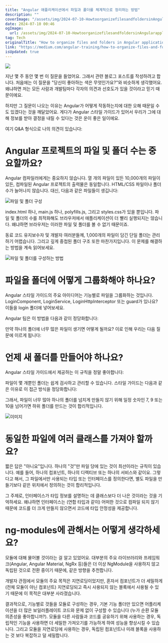 ```yaml
---
title: "Angular 애플리케이션에서 파일과 폴더를 체계적으로 정리하는 방법"
description: ""
coverImage: "/assets/img/2024-07-10-HowtoorganizefilesandfoldersinAngularapplications_0.png"
date: 2024-07-10 00:46
ogImage: 
  url: /assets/img/2024-07-10-HowtoorganizefilesandfoldersinAngularapplications_0.png
tag: Tech
originalTitle: "How to organize files and folders in Angular applications?"
link: "https://medium.com/angular-training/how-to-organize-files-and-folders-in-angular-applications-21ab9bfb237b"
isUpdated: true
---
```






<img src="/assets/img/2024-07-10-HowtoorganizefilesandfoldersinAngularapplications_0.png" />

지난 몇 주 동안 몇 번 이 질문을 들었어요. 그래서 관련 블로그 포스트를 작성하려고 합니다. 처음에는 이 질문을 "당신이 좋아하는 색은 무엇인가요?"와 비슷하게 생각했어요. 왜냐하면 저는 모든 사람과 개발팀마다 각자의 의견과 선호도가 있을 것이라고 믿기 때문이에요.

하지만 그 질문이 나오는 이유는 Angular가 어떻게 작동하는지에 대한 오해 때문일 수도 있겠다는 것을 깨달았어요. 게다가 Angular 스타일 가이드가 있어서 우리가 그에 대해 정보를 받아 결정을 내릴 수 있다는 것은 운이 좋은 일이에요.

여기 Q&A 형식으로 나의 의견이 있습니다:

<div class="content-ad"></div>

# Angular 프로젝트의 파일 및 폴더 수는 중요할까요?

Angular 컴파일러에게는 중요하지 않습니다. 열 개의 파일이 있든 10,000개의 파일이 있든, 컴파일된 Angular 프로젝트의 출력물은 동일합니다. HTML/CSS 파일이나 폴더 수가 늘어나지 않습니다. 대신, 다음과 같은 파일들이 생깁니다:

![파일 및 폴더 구성](/assets/img/2024-07-10-HowtoorganizefilesandfoldersinAngularapplications_1.png)

index.html 하나, main.js 하나, polyfills.js, 그리고 styles.css가 있을 뿐입니다. 파일 및 폴더의 수를 최적화해도 브라우저에서 애플리케이션이 더 빨리 실행되지는 않습니다. 왜냐하면 브라우저는 이러한 파일 및 폴더를 볼 수 없기 때문이죠.

<div class="content-ad"></div>

동료 코드 유지보수자 및 개발자 여러분들께, 1,000개의 파일이 담긴 단일 폴더는 관리하기 어렵습니다. 그리고 깊게 중첩된 폴더 구조 또한 마찬가지입니다. 이 문제를 해결하는 방법을 계속 읽어보세요.

![파일 및 폴더를 구성하는 방법](/assets/img/2024-07-10-HowtoorganizefilesandfoldersinAngularapplications_2.png)

# 파일을 폴더에 어떻게 그룹화해야 하나요?

Angular 스타일 가이드의 주요 아이디어는 기능별로 파일을 그룹화하는 것입니다. LoginComponent, LoginService, LoginHttpInterceptor 또는 guard가 있나요? 이들을 login 폴더에 넣어보세요.

<div class="content-ad"></div>

Angular 팀은 이 방법을 다음과 같이 정당화합니다:

만약 하나의 폴더에 너무 많은 파일이 생기면 어떻게 될까요? 이로 인해 우리는 다음 질문에 이르게 됩니다:

# 언제 새 폴더를 만들어야 하나요?

Angular 스타일 가이드에서 제공하는 이 규칙을 정말 좋아합니다:

<div class="content-ad"></div>

파일이 몇 개뿐인 폴더는 쉽게 검사하고 관리할 수 있습니다. 스타일 가이드는 다음과 같은 이유로 이 접근 방식을 정당화합니다:

그래서, 파일이 너무 많아 하나의 폴더를 넘치게 만들지 않기 위해 일정 숫자인 7, 9 또는 10을 넘어가면 하위 폴더를 만드는 것이 합리적입니다.

![이미지](/assets/img/2024-07-10-HowtoorganizefilesandfoldersinAngularapplications_3.png)

# 동일한 파일에 여러 클래스를 가져야 할까요?

<div class="content-ad"></div>

짧은 답은 "아니요"입니다. 하나의 "것"만 파일 당에 있는 것이 최선이라는 규칙이 있습니다. 예를 들어, 하나의 컴포넌트, 하나의 디렉티브 또는 하나의 서비스와 같이요. 그렇다고 해서, 그 파일에서만 사용되는 타입 또는 인터페이스를 정의한다면, 별도 파일을 만들기보다 같은 위치에서 정의하는 것이 합리적입니다.

그 주제로, 인터페이스가 타입 정보를 설명하는 데 클래스보다 더 나은 것이라는 것을 기억하세요. 왜냐하면 인터페이스는 (연합 타입과 같이) 어떠한 것으로 컴파일 되지 않기 때문에 코드를 더 크게 만들지 않으면서 코드에 타입 안정성을 제공합니다.

# ng-modules에 관해서는 어떻게 생각하세요?

모듈에 대해 물어볼 것이라는 걸 알고 있었어요. 대부분의 주요 라이브러리와 프레임워크(Angular, Angular Material, NgRx 등)들은 더 이상 NgModule을 사용하지 않고 독립된 것으로 전환 중이기 때문에, 같은 방향을 추천합니다.

<div class="content-ad"></div>

개발자 관점에서 모듈의 주요 목적은 지연로딩이었지만, 혼자서 컴포넌트가 더 세밀하게 (전체 모듈이 아닌 컴포넌트) 지연로딩되고 즉시 사용되지 않는 블록에서 사용될 수 있기 때문에 이 목적은 대부분 사라졌습니다.

결과적으로, 기능별로 것들을 모듈로 구성하는 경우, 기본 기능 폴더만 있으면 어플리케이션을 더 많은 보일러플레이트 코드와 문제 없이 구성할 수 있습니다 (누가 순환 모듈 의존성을 좋아합니까?). 모듈을 다른 사람들과 코드를 공유하기 위해 사용하는 경우, 독립적인 기능을 사용하면 더 세밀한 가져오기를 가능하게 하여 성능을 향상시킬 수 있습니다. 그리고 모듈을 지연로딩에 사용하는 경우, 독립된 컴포넌트나 미래 블록을 사용하는 것 보다 복잡하고 덜 세밀합니다.